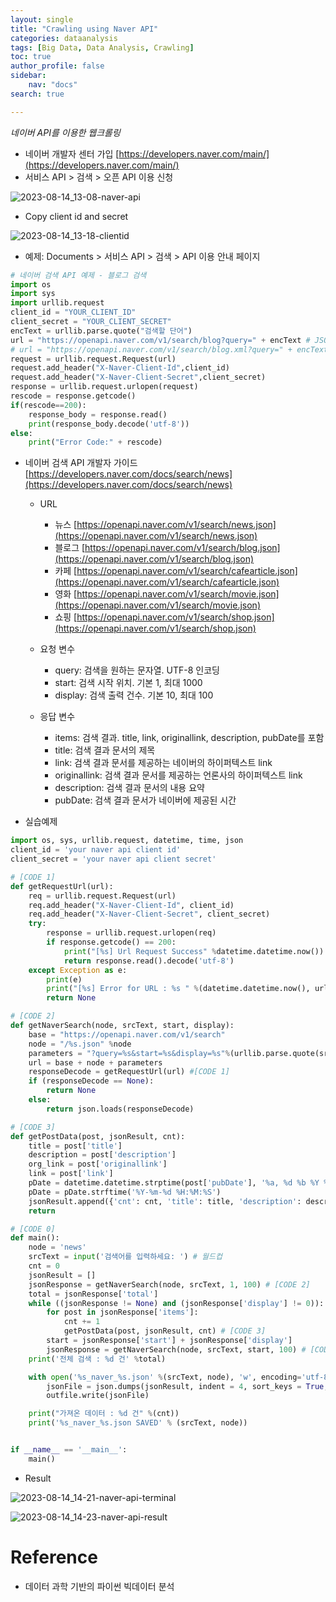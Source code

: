 ```yaml
---
layout: single
title: "Crawling using Naver API"
categories: dataanalysis
tags: [Big Data, Data Analysis, Crawling]
toc: true
author_profile: false
sidebar:
    nav: "docs"
search: true

---
```


*네이버 API를 이용한 웹크롤링*



- 네이버 개발자 센터 가입 [https://developers.naver.com/main/](https://developers.naver.com/main/)
- 서비스 API > 검색 > 오픈 API 이용 신청

![2023-08-14_13-08-naver-api]({{site.url}}/images/$(filename)/2023-08-14_13-08-naver-api.png)

- Copy client id and secret

![2023-08-14_13-18-clientid]({{site.url}}/images/$(filename)/2023-08-14_13-18-clientid.png)

- 예제: Documents > 서비스 API > 검색 > API 이용 안내 페이지

```py
# 네이버 검색 API 예제 - 블로그 검색
import os
import sys
import urllib.request
client_id = "YOUR_CLIENT_ID"
client_secret = "YOUR_CLIENT_SECRET"
encText = urllib.parse.quote("검색할 단어")
url = "https://openapi.naver.com/v1/search/blog?query=" + encText # JSON 결과
# url = "https://openapi.naver.com/v1/search/blog.xml?query=" + encText # XML 결과
request = urllib.request.Request(url)
request.add_header("X-Naver-Client-Id",client_id)
request.add_header("X-Naver-Client-Secret",client_secret)
response = urllib.request.urlopen(request)
rescode = response.getcode()
if(rescode==200):
    response_body = response.read()
    print(response_body.decode('utf-8'))
else:
    print("Error Code:" + rescode)
```



- 네이버 검색 API 개발자 가이드 [https://developers.naver.com/docs/search/news](https://developers.naver.com/docs/search/news)

  - URL
    - 뉴스 [https://openapi.naver.com/v1/search/news.json](https://openapi.naver.com/v1/search/news.json)
    - 블로그 [https://openapi.naver.com/v1/search/blog.json](https://openapi.naver.com/v1/search/blog.json)
    - 카페 [https://openapi.naver.com/v1/search/cafearticle.json](https://openapi.naver.com/v1/search/cafearticle.json)
    - 영화 [https://openapi.naver.com/v1/search/movie.json](https://openapi.naver.com/v1/search/movie.json)
    - 쇼핑 [https://openapi.naver.com/v1/search/shop.json](https://openapi.naver.com/v1/search/shop.json)

  - 요청 변수
    - query: 검색을 원하는 문자열. UTF-8 인코딩
    - start: 검색 시작 위치. 기본 1, 최대 1000
    - display: 검색 출력 건수. 기본 10, 최대 100
  - 응답 변수
    - items: 검색 결과. title, link, originallink, description, pubDate를 포함
    - title: 검색 결과 문서의 제목
    - link: 검색 결과 문서를 제공하는 네이버의 하이퍼텍스트 link
    - originallink: 검색 결과 문서를 제공하는 언론사의 하이퍼텍스트 link
    - description: 검색 결과 문서의 내용 요약
    - pubDate: 검색 결과 문서가 네이버에 제공된 시간





- 실습예제

```py
import os, sys, urllib.request, datetime, time, json
client_id = 'your naver api client id'
client_secret = 'your naver api client secret'

# [CODE 1]
def getRequestUrl(url):
    req = urllib.request.Request(url)
    req.add_header("X-Naver-Client-Id", client_id)
    req.add_header("X-Naver-Client-Secret", client_secret)
    try:
        response = urllib.request.urlopen(req)
        if response.getcode() == 200:
            print("[%s] Url Request Success" %datetime.datetime.now())
            return response.read().decode('utf-8')
    except Exception as e:
        print(e)
        print("[%s] Error for URL : %s " %(datetime.datetime.now(), url))
        return None

# [CODE 2]
def getNaverSearch(node, srcText, start, display):
    base = "https://openapi.naver.com/v1/search"
    node = "/%s.json" %node
    parameters = "?query=%s&start=%s&display=%s"%(urllib.parse.quote(srcText), start, display)
    url = base + node + parameters
    responseDecode = getRequestUrl(url) #[CODE 1]
    if (responseDecode == None):
        return None
    else:
        return json.loads(responseDecode)

# [CODE 3]
def getPostData(post, jsonResult, cnt):
    title = post['title']
    description = post['description']
    org_link = post['originallink']
    link = post['link']
    pDate = datetime.datetime.strptime(post['pubDate'], '%a, %d %b %Y %H:%M:%S %z')
    pDate = pDate.strftime('%Y-%m-%d %H:%M:%S')
    jsonResult.append({'cnt': cnt, 'title': title, 'description': description, 'org_link': org_link, 'link': link, 'pDate': pDate })
    return

# [CODE 0]
def main():
    node = 'news'
    srcText = input('검색어를 입력하세요: ') # 월드컵
    cnt = 0
    jsonResult = []
    jsonResponse = getNaverSearch(node, srcText, 1, 100) # [CODE 2]
    total = jsonResponse['total']
    while ((jsonResponse != None) and (jsonResponse['display'] != 0)):
        for post in jsonResponse['items']:
            cnt += 1
            getPostData(post, jsonResult, cnt) # [CODE 3]
        start = jsonResponse['start'] + jsonResponse['display']
        jsonResponse = getNaverSearch(node, srcText, start, 100) # [CODE 2]
    print('전체 검색 : %d 건' %total)

    with open('%s_naver_%s.json' %(srcText, node), 'w', encoding='utf-8') as outfile:
        jsonFile = json.dumps(jsonResult, indent = 4, sort_keys = True, ensure_ascii = False)
        outfile.write(jsonFile)

    print("가져온 데이터 : %d 건" %(cnt))
    print('%s_naver_%s.json SAVED' % (srcText, node))


if __name__ == '__main__':
    main()

```

- Result

![2023-08-14_14-21-naver-api-terminal]({{site.url}}/images/$(filename)/2023-08-14_14-21-naver-api-terminal.png)

![2023-08-14_14-23-naver-api-result]({{site.url}}/images/$(filename)/2023-08-14_14-23-naver-api-result.png)




# Reference

- 데이터 과학 기반의 파이썬 빅데이터 분석